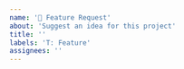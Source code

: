 ```yaml
---
name: '🚀 Feature Request'
about: 'Suggest an idea for this project'
title: ''
labels: 'T: Feature'
assignees: ''
---
```


<!-- Thanks for taking the time to file an issue! Please provide a clear and concise description of the problem or missing capability and possibly its solution. -->
